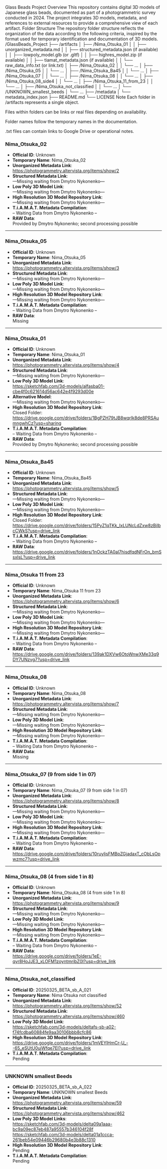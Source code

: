 Glass Beads Project
Overview
This repository contains digital 3D models of Japanese glass beads, documented as part of a photogrammetric survey conducted in 2024. The project integrates 3D models, metadata, and references to external resources to provide a comprehensive view of each artifact.
Folder Structure
The repository folder structure reflects the organization of the data according to the following criteria, inspired by the format used for temporary identification and documentation of 3D models.
/GlassBeads_Project
├── /artifacts
│   ├── /Nima_Otsuka_01
│   │   ├── unorganized_metadata.md
│   │   ├── structured_metadata.json (if available)
│   │   ├── lowpoly_model.glb (or .gltf)
│   │   ├── highres_model.zip (if available)
│   │   ├── tiamat_metadata.json (if available)
│   │   └── raw_data_info.txt (or link.txt)
│   ├── /Nima_Otsuka_02
│   │   └── ...
│   ├── /Nima_Otsuka_05
│   │   └── ...
│   ├── /Nima_Otsuka_Ba45
│   │   └── ...
│   ├── /Nima_Otsuka_07
│   │   └── ...
│   ├── /Nima_Otsuka_08
│   │   └── ...
│   ├── /Nima_Otsuka_08_side4
│   │   └── ...
│   ├── /Nima_Otsuka_11_from_23
│   │   └── ...
│   ├── /Nima_Otsuka_not_classified
│   │   └── ...
│   └── /UNKNOWN_smallest_beeds
│       └── ...
├── /metadata
│   └── metadata_index.json
├── README.md
└── LICENSE
Note
Each folder in /artifacts represents a single object.

Files within folders can be links or real files depending on availability.

Folder names follow the temporary names in the documentation.

.txt files can contain links to Google Drive or operational notes.


### Nima_Otsuka_02

- **Official ID**: Unknown  
- **Temporary Name**: Nima_Otsuka_02  
- **Unorganized Metadata Link**:  
  https://photogrammetry.altervista.org/items/show/2  
- **Structured Metadata Link**:  
  —Missing waiting from Dmytro Nykonenko—  
- **Low Poly 3D Model Link**:  
  —Missing waiting from Dmytro Nykonenko—  
- **High Resolution 3D Model Repository Link**:  
  —Missing waiting from Dmytro Nykonenko—  
- **T.i.A.M.A.T. Metadata Compilation**:  
  – Waiting Data from Dmytro Nykonenko –  
- **RAW Data**:  
  Provided by Dmytro Nykonenko; second processing possible

---

### Nima_Otsuka_05

- **Official ID**: Unknown  
- **Temporary Name**: Nima_Otsuka_05  
- **Unorganized Metadata Link**:  
  https://photogrammetry.altervista.org/items/show/3  
- **Structured Metadata Link**:  
  —Missing waiting from Dmytro Nykonenko—  
- **Low Poly 3D Model Link**:  
  —Missing waiting from Dmytro Nykonenko—  
- **High Resolution 3D Model Repository Link**:  
  —Missing waiting from Dmytro Nykonenko—  
- **T.i.A.M.A.T. Metadata Compilation**:  
  – Waiting Data from Dmytro Nykonenko –  
- **RAW Data**:  
  Missing

---

### Nima_Otsuka_01

- **Official ID**: Unknown  
- **Temporary Name**: Nima_Otsuka_01  
- **Unorganized Metadata Link**:  
  https://photogrammetry.altervista.org/items/show/4  
- **Structured Metadata Link**:  
  —Missing waiting from Dmytro Nykonenko—  
- **Low Poly 3D Model Link**:  
  https://sketchfab.com/3d-models/alfasba01-cbe4f0c621614d56ac642e4f9293d00e  
- **Alternative Model**:  
  —Missing waiting from Dmytro Nykonenko—  
- **High Resolution 3D Model Repository Link**:  
  Closed Folder: https://drive.google.com/drive/folders/1BgPZH79tJB8wqrlk8de8PRSAumngwhCz?usp=sharing  
- **T.i.A.M.A.T. Metadata Compilation**:  
  – Waiting Data from Dmytro Nykonenko –  
- **RAW Data**:  
  Provided by Dmytro Nykonenko; second processing possible

---

### Nima_Otsuka_Ba45

- **Official ID**: Unknown  
- **Temporary Name**: Nima_Otsuka_Ba45  
- **Unorganized Metadata Link**:  
  https://photogrammetry.altervista.org/items/show/5  
- **Structured Metadata Link**:  
  —Missing waiting from Dmytro Nykonenko—  
- **Low Poly 3D Model Link**:  
   —Missing waiting from Dmytro Nykonenko—  
- **High Resolution 3D Model Repository Link**:   
  Closed Folder: https://drive.google.com/drive/folders/15PyZ1qTKk_IxLUNcLdZxw8zBilbcCWkS?usp=drive_link  
- **T.i.A.M.A.T. Metadata Compilation**:  
  – Waiting Data from Dmytro Nykonenko –  
- **RAW Data**:  
  https://drive.google.com/drive/folders/1nOckzTA0al7hisdfqdNFrOn_bmSsxlsL?usp=drive_link

---

### Nima_Otsuka 11 from 23

- **Official ID**: Unknown  
- **Temporary Name**: Nima_Otsuka 11 from 23  
- **Unorganized Metadata Link**:  
  https://photogrammetry.altervista.org/items/show/6  
- **Structured Metadata Link**:  
  —Missing waiting from Dmytro Nykonenko—  
- **Low Poly 3D Model Link**:  
  —Missing waiting from Dmytro Nykonenko—  
- **High Resolution 3D Model Repository Link**:  
  —Missing waiting from Dmytro Nykonenko—  
- **T.i.A.M.A.T. Metadata Compilation**:  
  – Waiting Data from Dmytro Nykonenko –  
- **RAW Data**:  
  https://drive.google.com/drive/folders/139ak1DXVw6OtoWnwXMe33q9DY7UNzvg7?usp=drive_link

---

### Nima_Otsuka_08

- **Official ID**: Unknown  
- **Temporary Name**: Nima_Otsuka_08  
- **Unorganized Metadata Link**:  
  https://photogrammetry.altervista.org/items/show/7  
- **Structured Metadata Link**:  
  —Missing waiting from Dmytro Nykonenko—  
- **Low Poly 3D Model Link**:  
  —Missing waiting from Dmytro Nykonenko—  
- **High Resolution 3D Model Repository Link**:  
  —Missing waiting from Dmytro Nykonenko—  
- **T.i.A.M.A.T. Metadata Compilation**:  
  – Waiting Data from Dmytro Nykonenko –  
- **RAW Data**:  
  Missing

---

### Nima_Otsuka_07 (9 from side 1 in 07)

- **Official ID**: Unknown  
- **Temporary Name**: Nima_Otsuka_07 (9 from side 1 in 07)  
- **Unorganized Metadata Link**:  
  https://photogrammetry.altervista.org/items/show/8  
- **Structured Metadata Link**:  
  —Missing waiting from Dmytro Nykonenko—  
- **Low Poly 3D Model Link**:  
  —Missing waiting from Dmytro Nykonenko—  
- **High Resolution 3D Model Repository Link**:  
  —Missing waiting from Dmytro Nykonenko—  
- **T.i.A.M.A.T. Metadata Compilation**:  
  – Waiting Data from Dmytro Nykonenko –  
- **RAW Data**:  
  https://drive.google.com/drive/folders/10ruyljsFMBpZGjadaxT_cObLsOpwzmc7?usp=drive_link

---

### Nima_Otsuka_08 (4 from side 1 in 8)

- **Official ID**: Unknown  
- **Temporary Name**: Nima_Otsuka_08 (4 from side 1 in 8)  
- **Unorganized Metadata Link**:  
  https://photogrammetry.altervista.org/items/show/9  
- **Structured Metadata Link**:  
  —Missing waiting from Dmytro Nykonenko—  
- **Low Poly 3D Model Link**:  
  —Missing waiting from Dmytro Nykonenko—  
- **High Resolution 3D Model Repository Link**:  
  —Missing waiting from Dmytro Nykonenko—  
- **T.i.A.M.A.T. Metadata Compilation**:  
  – Waiting Data from Dmytro Nykonenko –  
- **RAW Data**:  
  https://drive.google.com/drive/folders/1eE-qyr8HoJJE3_xLOFM1zoyntmribZ0I?usp=drive_link

---

### Nima_Otsuka_not_classified

- **Official ID**: 20250325_BETA_sb_A_021  
- **Temporary Name**: Nima Otsuka not classified  
- **Unorganized Metadata Link**:  
  https://photogrammetry.altervista.org/items/show/52  
- **Structured Metadata Link**:  
  https://photogrammetry.altervista.org/items/show/460    
- **Low Poly 3D Model Link**:  
  https://sketchfab.com/3d-models/deltafs-sb-a02-f74fcdba60884fe9aa30106bbb8cfc86  
- **High Resolution 3D Model Repository Link**:  
  https://drive.google.com/drive/folders/1mVEYlHmCr-U_--65_eSUtU0ujWfqe7EI?usp=drive_link  
- **T.i.A.M.A.T. Metadata Compilation**:  
  Pending

---

### UNKNOWN smallest Beeds

- **Official ID**: 20250325_BETA_sb_A_022  
- **Temporary Name**: UNKNOWN smallest Beeds  
- **Unorganized Metadata Link**:  
  https://photogrammetry.altervista.org/items/show/59  
- **Structured Metadata Link**:  
  https://photogrammetry.altervista.org/items/show/462 
- **Low Poly 3D Model Links**:  
  https://sketchfab.com/3d-models/delta09a1aaa-bc9a09ec87eb487a95557b346104f28f  
  https://sketchfab.com/3d-models/delta01a1ccca-261beb54e09446b29680b4e3b88c1310  
- **High Resolution 3D Model Repository Link**:  
  Pending  
- **T.i.A.M.A.T. Metadata Compilation**:  
  Pending
